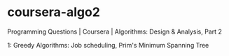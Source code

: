 # coursera-algo2
Programming Questions | Coursera | Algorithms: Design &amp; Analysis, Part 2

1: Greedy Algorithms: Job scheduling, Prim's Minimum Spanning Tree
